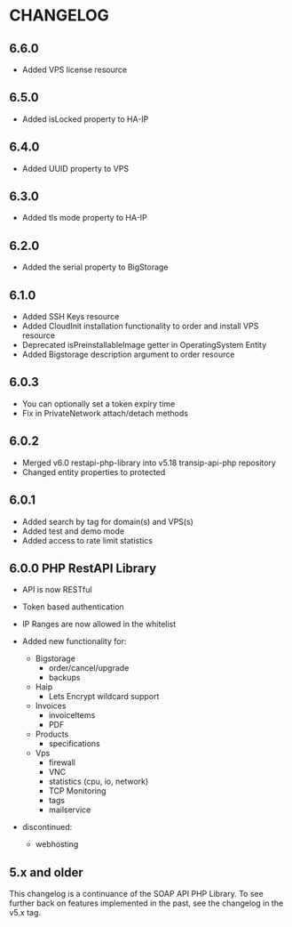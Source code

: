 CHANGELOG
=========

6.6.0
-----
* Added VPS license resource

6.5.0
-----
* Added isLocked property to HA-IP

6.4.0
-----
* Added UUID property to VPS

6.3.0
-----
* Added tls mode property to HA-IP

6.2.0
-----
- Added the serial property to BigStorage

6.1.0
-----
- Added SSH Keys resource
- Added CloudInit installation functionality to order and install VPS resource
- Deprecated isPreinstallableImage getter in OperatingSystem Entity
- Added Bigstorage description argument to order resource

6.0.3
-----
- You can optionally set a token expiry time
- Fix in PrivateNetwork attach/detach methods

6.0.2
-----
- Merged v6.0 restapi-php-library into v5.18 transip-api-php repository
- Changed entity properties to protected

6.0.1
-----
- Added search by tag for domain(s) and VPS(s)
- Added test and demo mode
- Added access to rate limit statistics

6.0.0 PHP RestAPI Library
-----

- API is now RESTful
- Token based authentication
- IP Ranges are now allowed in the whitelist

- Added new functionality for:
    - Bigstorage
        - order/cancel/upgrade
        - backups
    - Haip
        - Lets Encrypt wildcard support
    - Invoices
        - invoiceItems
        - PDF
    - Products
        - specifications
    - Vps
        - firewall
        - VNC
        - statistics (cpu, io, network)
        - TCP Monitoring
        - tags
        - mailservice

- discontinued:
    - webhosting
    
    
5.x and older
-----

This changelog is a continuance of the SOAP API PHP Library. To see further back on features implemented in the past, see the changelog in the v5.x tag.
